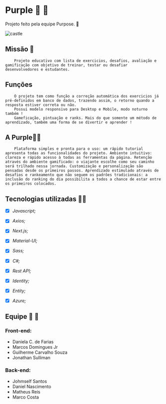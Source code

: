 # Purple :purple_heart:	:purple_heart:

Projeto feito pela equipe Purpose. :vulcan_salute:

![castle](C:\Users\jow_t\Desktop\castle.svg)

## Missão :bookmark_tabs:

```Purpose
	Projeto educativo com lista de exercicios, desafios, avaliação e gamificação com objetivo de treinar, testar ou desafiar desenvolvedores e estudantes.
```



## Funções

```Purpose
  	O projeto tem como função a correção automática dos exercicios já pré-definidos em banco de dados, trazendo assim, o retorno quando a resposta estiver correta ou não.
  	Possui modelo responsivo para Desktop e Mobile, modo noturno também !
  	Gameficação, pintuação e ranks. Mais do que somente um método de aprendizado, também uma forma de se divertir e aprender !
```



## A Purple:purple_heart::purple_heart:
```Purpose
	Plataforma simples e pronta para o uso: um rápido tutorial apresenta todas as funcionalidades do projeto. Ambiente intuitivo: clareza e rápido acesso à todas as ferramentas da página. Retenção através do ambiente gamificado: o viajante escolhe como seu caminho será trilhado nessa jornada. Customização e personalização são pensadas desde os primeiros passos. Aprendizado estimulado através de desafios e rankeamento que não seguem os padrões tradicionais: a inclusão do ranking do dia possibilita a todos a chance de estar entre os primeiros colocados.
```



## Tecnologias utilizadas :man_technologist:

- [x] *Javascript;*

- [x] *Axios;*

- [x] *Next.js;*

- [x] *Material-UI;*

- [x] *Sass;*

- [x] *C#;*

- [x] *Rest API;*

- [x] *Identity;*

- [x] *Entity;*

- [x] *Azure;*


## Equipe :fist_right: :fist_left:

### Front-end: 

- Daniela C. de Farias
- Marcos Domingues Jr
- Guilherme Carvalho Souza
- Jonathan Sulliman

### Back-end:

- Johmself Santos
- Daniel Nascimento
- Matheus Reis
- Marco Costa
